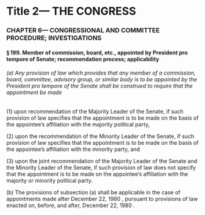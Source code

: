 
# Title 2— THE CONGRESS
### CHAPTER 6— CONGRESSIONAL AND COMMITTEE PROCEDURE; INVESTIGATIONS
#### § 199. Member of commission, board, etc., appointed by President pro tempore of Senate; recommendation process; applicability
###### (a) Any provision of law which provides that any member of a commission, board, committee, advisory group, or similar body is to be appointed by the President pro tempore of the Senate shall be construed to require that the appointment be made

(1) upon recommendation of the Majority Leader of the Senate, if such provision of law specifies that the appointment is to be made on the basis of the appointee’s affiliation with the majority political party,

(2) upon the recommendation of the Minority Leader of the Senate, if such provision of law specifies that the appointment is to be made on the basis of the appointee’s affiliation with the minority party, and

(3) upon the joint recommendation of the Majority Leader of the Senate and the Minority Leader of the Senate, if such provision of law does not specify that the appointment is to be made on the appointee’s affiliation with the majority or minority political party.

(b) The provisions of subsection (a) shall be applicable in the case of appointments made after December 22, 1980 , pursuant to provisions of law enacted on, before, and after, December 22, 1980 .
